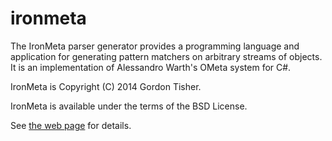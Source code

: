 ironmeta
========

The IronMeta parser generator provides a programming language and application 
for generating pattern matchers on arbitrary streams of objects. It is an 
implementation of Alessandro Warth's OMeta system for C#.

IronMeta is Copyright (C) 2014 Gordon Tisher.

IronMeta is available under the terms of the BSD License.

See [the web page](http://ironmeta.sourceforge.net) for details.
